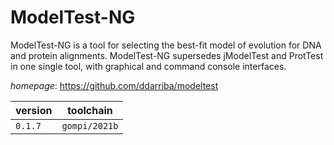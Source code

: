 # ModelTest-NG

ModelTest-NG is a tool for selecting the best-fit model of evolution for DNA and protein alignments. ModelTest-NG supersedes jModelTest and ProtTest in one single tool, with graphical and command console interfaces.

*homepage*: <https://github.com/ddarriba/modeltest>

version | toolchain
--------|----------
``0.1.7`` | ``gompi/2021b``

